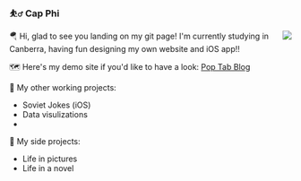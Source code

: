 ### ⛹️‍♂️ Cap Phi

<img align="right" src="https://github-readme-stats.vercel.app/api?username=cap-phi&show_icons=true&icon_color=0366d6&text_color=24292e&hide_title=true" />

🪂 Hi, glad to see you landing on my git page! I'm currently studying in Canberra, having fun designing my own website and iOS app!!

🗺 Here's my demo site if you'd like to have a look:
[Pop Tab Blog](https://mockup-designcode.webflow.io)

🥥 My other working projects:

- Soviet Jokes (iOS)
- Data visulizations
-

🍔 My side projects:

- Life in pictures
- Life in a novel

